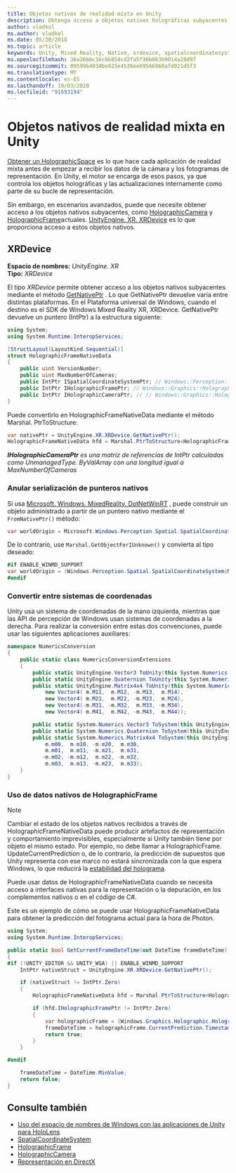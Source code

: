 ```yaml
---
title: Objetos nativos de realidad mixta en Unity
description: Obtenga acceso a objetos nativos holográficas subyacentes en Unity.
author: vladkol
ms.author: vladkol
ms.date: 05/20/2018
ms.topic: article
keywords: Unity, Mixed Reality, Native, xrdevice, spatialcoordinatesystem, holographicframe, holographiccamera, ispatialcoordinatesystem, iholographicframe, iholographiccamera, getnativeptr
ms.openlocfilehash: 36a26bbc16c6b854cd2fa5f36b063b9014a28d97
ms.sourcegitcommit: 09599b4034be825e4536eeb9566968afd021d5f3
ms.translationtype: MT
ms.contentlocale: es-ES
ms.lasthandoff: 10/03/2020
ms.locfileid: "91693194"
---
```

# <a name="mixed-reality-native-objects-in-unity"></a>Objetos nativos de realidad mixta en Unity

[Obtener un HolographicSpace](../native/getting-a-holographicspace.md) es lo que hace cada aplicación de realidad mixta antes de empezar a recibir los datos de la cámara y los fotogramas de representación. En Unity, el motor se encarga de esos pasos, ya que controla los objetos holográficas y las actualizaciones internamente como parte de su bucle de representación.

Sin embargo, en escenarios avanzados, puede que necesite obtener acceso a los objetos nativos subyacentes, como <a href="https://docs.microsoft.com/uwp/api/windows.graphics.holographic.holographiccamera" target="_blank">HolographicCamera</a> y <a href="https://docs.microsoft.com/uwp/api/windows.graphics.holographic.holographicframe" target="_blank">HolographicFrame</a>actuales. <a href="https://docs.unity3d.com/ScriptReference/XR.XRDevice.html" target="_blank">UnityEngine. XR. XRDevice</a> es lo que proporciona acceso a estos objetos nativos.

## <a name="xrdevice"></a>XRDevice 

**Espacio de nombres:** *UnityEngine. XR*<br>
**Tipo:** *XRDevice*

El tipo *XRDevice* permite obtener acceso a los objetos nativos subyacentes mediante el método <a href="https://docs.unity3d.com/ScriptReference/XR.XRDevice.GetNativePtr.html" target="_blank">GetNativePtr</a> . Lo que GetNativePtr devuelve varía entre distintas plataformas. En el Plataforma universal de Windows, cuando el destino es el SDK de Windows Mixed Reality XR, XRDevice. GetNativePtr devuelve un puntero (IntPtr) a la estructura siguiente: 

```cs
using System;
using System.Runtime.InteropServices;

[StructLayout(LayoutKind.Sequential)]
struct HolographicFrameNativeData
{
    public uint VersionNumber;
    public uint MaxNumberOfCameras;
    public IntPtr ISpatialCoordinateSystemPtr; // Windows::Perception::Spatial::ISpatialCoordinateSystem
    public IntPtr IHolographicFramePtr; // Windows::Graphics::Holographic::IHolographicFrame 
    public IntPtr IHolographicCameraPtr; // // Windows::Graphics::Holographic::IHolographicCamera
}
```
Puede convertirlo en HolographicFrameNativeData mediante el método Marshal. PtrToStructure:
```cs
var nativePtr = UnityEngine.XR.XRDevice.GetNativePtr();
HolographicFrameNativeData hfd = Marshal.PtrToStructure<HolographicFrameNativeData>(nativePtr);
```
***IHolographicCameraPtr** es una matriz de referencias de IntPtr calculadas como UnmanagedType. ByValArray con una longitud igual a MaxNumberOfCameras* 

### <a name="unmarshaling-native-pointers"></a>Anular serialización de punteros nativos

Si usa [Microsoft. Windows. MixedReality. DotNetWinRT](https://www.nuget.org/packages/Microsoft.Windows.MixedReality.DotNetWinRT) , puede construir un objeto administrado a partir de un puntero nativo mediante el `FromNativePtr()` método:

```cs
var worldOrigin = Microsoft.Windows.Perception.Spatial.SpatialCoordinateSystem.FromNativePtr(hfd.ISpatialCoordinateSystemPtr);
```

De lo contrario, use `Marshal.GetObjectForIUnknown()` y convierta al tipo deseado:

```cs
#if ENABLE_WINMD_SUPPORT
var worldOrigin = (Windows.Perception.Spatial.SpatialCoordinateSystem)Marshal.GetObjectForIUnknown(hfd.ISpatialCoordinateSystemPtr);
#endif
```

### <a name="converting-between-coordinate-systems"></a>Convertir entre sistemas de coordenadas

Unity usa un sistema de coordenadas de la mano izquierda, mientras que las API de percepción de Windows usan sistemas de coordenadas a la derecha. Para realizar la conversión entre estas dos convenciones, puede usar las siguientes aplicaciones auxiliares:

```cs
namespace NumericsConversion
{
    public static class NumericsConversionExtensions
    {
        public static UnityEngine.Vector3 ToUnity(this System.Numerics.Vector3 v) => new UnityEngine.Vector3(v.X, v.Y, -v.Z);
        public static UnityEngine.Quaternion ToUnity(this System.Numerics.Quaternion q) => new UnityEngine.Quaternion(-q.X, -q.Y, q.Z, q.W);
        public static UnityEngine.Matrix4x4 ToUnity(this System.Numerics.Matrix4x4 m) => new UnityEngine.Matrix4x4(
            new Vector4( m.M11,  m.M12, -m.M13,  m.M14),
            new Vector4( m.M21,  m.M22, -m.M23,  m.M24),
            new Vector4(-m.M31, -m.M32,  m.M33, -m.M34),
            new Vector4( m.M41,  m.M42, -m.M43,  m.M44));

        public static System.Numerics.Vector3 ToSystem(this UnityEngine.Vector3 v) => new System.Numerics.Vector3(v.x, v.y, -v.z);
        public static System.Numerics.Quaternion ToSystem(this UnityEngine.Quaternion q) => new System.Numerics.Quaternion(-q.x, -q.y, q.z, q.w);
        public static System.Numerics.Matrix4x4 ToSystem(this UnityEngine.Matrix4x4 m) => new System.Numerics.Matrix4x4(
            m.m00,  m.m10, -m.m20,  m.m30,
            m.m01,  m.m11, -m.m21,  m.m31,
           -m.m02, -m.m12,  m.m22, -m.m32,
            m.m03,  m.m13, -m.m23,  m.m33);
    }
}
```

### <a name="using-holographicframe-native-data"></a>Uso de datos nativos de HolographicFrame

> [!NOTE]
> Cambiar el estado de los objetos nativos recibidos a través de HolographicFrameNativeData puede producir artefactos de representación y comportamiento imprevisibles, especialmente si Unity también tiene por objeto el mismo estado.  Por ejemplo, no debe llamar a HolographicFrame. UpdateCurrentPrediction o, de lo contrario, la predicción de supuestos que Unity representa con ese marco no estará sincronizada con la que espera Windows, lo que reducirá la [estabilidad del holograma](../platform-capabilities-and-apis/hologram-stability.md).

Puede usar datos de HolographicFrameNativeData cuando se necesita acceso a interfaces nativas para la representación o la depuración, en los complementos nativos o en el código de C#. 

Este es un ejemplo de cómo se puede usar HolographicFrameNativeData para obtener la predicción del fotograma actual para la hora de Photon. 
```cs
using System;
using System.Runtime.InteropServices;

public static bool GetCurrentFrameDateTime(out DateTime frameDateTime)
{
#if (!UNITY_EDITOR && UNITY_WSA) || ENABLE_WINMD_SUPPORT
    IntPtr nativeStruct = UnityEngine.XR.XRDevice.GetNativePtr();

    if (nativeStruct != IntPtr.Zero)
    {
        HolographicFrameNativeData hfd = Marshal.PtrToStructure<HolographicFrameNativeData>(nativeStruct);

        if (hfd.IHolographicFramePtr != IntPtr.Zero)
        {
            var holographicFrame = (Windows.Graphics.Holographic.HolographicFrame)Marshal.GetObjectForIUnknown(hfd.IHolographicFramePtr);
            frameDateTime = holographicFrame.CurrentPrediction.Timestamp.TargetTime.DateTime;
            return true;
        }
    }

#endif

    frameDateTime = DateTime.MinValue;
    return false;
}

```

## <a name="see-also"></a>Consulte también
* [Uso del espacio de nombres de Windows con las aplicaciones de Unity para HoloLens](using-the-windows-namespace-with-unity-apps-for-hololens.md)
* <a href="https://docs.microsoft.com/uwp/api/windows.perception.spatial.spatialcoordinatesystem" target="_blank">SpatialCoordinateSystem</a>
* <a href="https://docs.microsoft.com/uwp/api/windows.graphics.holographic.holographicframe" target="_blank">HolographicFrame</a>
* <a href="https://docs.microsoft.com/uwp/api/windows.graphics.holographic.holographiccamera" target="_blank">HolographicCamera</a>
* [Representación en DirectX](../native/rendering-in-directx.md)
